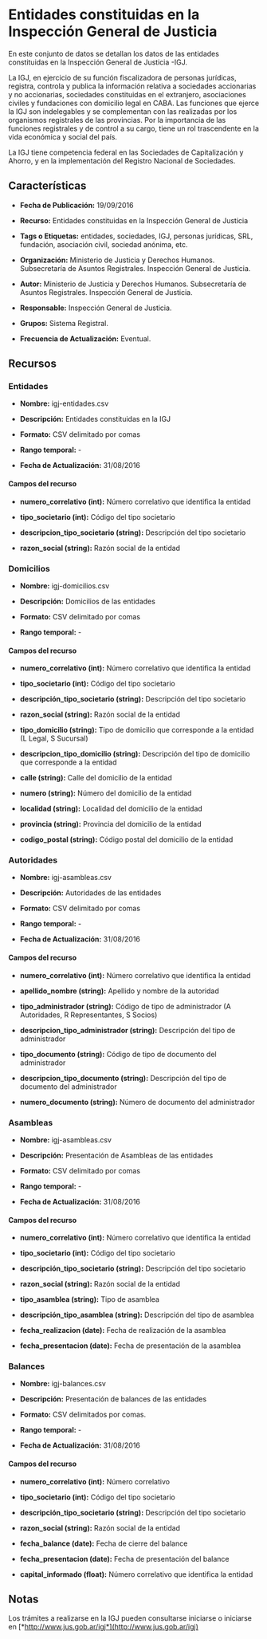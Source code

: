 Entidades constituidas en la Inspección General de Justicia
===========================================================

En este conjunto de datos se detallan los datos de las entidades constituidas en la Inspección General de Justicia -IGJ.

La IGJ, en ejercicio de su función fiscalizadora de personas jurídicas, registra, controla y publica la información relativa a sociedades accionarias y no accionarias, sociedades constituidas en el extranjero, asociaciones civiles y fundaciones con domicilio legal en CABA. Las funciones que ejerce la IGJ son indelegables y se complementan con las realizadas por los organismos registrales de las provincias. Por la importancia de las funciones registrales y de control a su cargo, tiene un rol trascendente en la vida económica y social del país.

La IGJ tiene competencia federal en las Sociedades de Capitalización y Ahorro, y en la implementación del Registro Nacional de Sociedades.

Características
---------------

-   **Fecha de Publicación:** 19/09/2016

-   **Recurso:** Entidades constituidas en la Inspección General de Justicia

-   **Tags o Etiquetas:** entidades, sociedades, IGJ, personas jurídicas, SRL, fundación, asociación civil, sociedad anónima, etc.

-   **Organización:** Ministerio de Justicia y Derechos Humanos. Subsecretaría de Asuntos Registrales. Inspección General de Justicia.

-   **Autor:** Ministerio de Justicia y Derechos Humanos. Subsecretaría de Asuntos Registrales. Inspección General de Justicia.

-   **Responsable:** Inspección General de Justicia.

-   **Grupos:** Sistema Registral.

-   **Frecuencia de Actualización:** Eventual.

Recursos
--------

### Entidades

-   **Nombre:** igj-entidades.csv

-   **Descripción:** Entidades constituidas en la IGJ

-   **Formato:** CSV delimitado por comas

-   **Rango temporal:** -

-   **Fecha de Actualización:** 31/08/2016

#### Campos del recurso

-   **numero\_correlativo (int):** Número correlativo que identifica la entidad

-   **tipo\_societario (int):** Código del tipo societario

-   **descripcion\_tipo\_societario (string):** Descripción del tipo societario

-   **razon\_social (string):** Razón social de la entidad

### Domicilios

-   **Nombre:** igj-domicilios.csv

-   **Descripción:** Domicilios de las entidades

-   **Formato:** CSV delimitado por comas

-   **Rango temporal:** -


#### Campos del recurso

-   **numero\_correlativo (int):** Número correlativo que identifica la entidad

-   **tipo\_societario (int):** Código del tipo societario

-   **descripción\_tipo\_societario (string):** Descripción del tipo societario

-   **razon\_social (string):** Razón social de la entidad

-   **tipo\_domicilio (string):** Tipo de domicilio que corresponde a la entidad (L Legal, S Sucursal)

-   **descripcion\_tipo\_domicilio (string):** Descripción del tipo de domicilio que corresponde a la entidad

-   **calle (string):** Calle del domicilio de la entidad

-   **numero (string):** Número del domicilio de la entidad

-   **localidad (string):** Localidad del domicilio de la entidad

-   **provincia (string):** Provincia del domicilio de la entidad

-   **codigo\_postal (string):** Código postal del domicilio de la entidad

### Autoridades

-   **Nombre:** igj-asambleas.csv

-   **Descripción:** Autoridades de las entidades

-   **Formato:** CSV delimitado por comas

-   **Rango temporal:** -

-   **Fecha de Actualización:** 31/08/2016

#### Campos del recurso

-   **numero\_correlativo (int):** Número correlativo que identifica la entidad

-   **apellido\_nombre (string):** Apellido y nombre de la autoridad

-   **tipo\_administrador (string):** Código de tipo de administrador (A Autoridades, R Representantes, S Socios)

-   **descripcion\_tipo\_administrador (string):** Descripción del tipo de administrador

-   **tipo\_documento (string):** Código de tipo de documento del administrador

-   **descripcion\_tipo\_documento (string):** Descripción del tipo de documento del administrador

-   **numero\_documento (string):** Número de documento del administrador

### Asambleas

-   **Nombre:** igj-asambleas.csv

-   **Descripción:** Presentación de Asambleas de las entidades

-   **Formato:** CSV delimitado por comas

-   **Rango temporal:** -

-   **Fecha de Actualización:** 31/08/2016

#### Campos del recurso

-   **numero\_correlativo (int):** Número correlativo que identifica la entidad

-   **tipo\_societario (int):** Código del tipo societario

-   **descripción\_tipo\_societario (string):** Descripción del tipo societario

-   **razon\_social (string):** Razón social de la entidad

-   **tipo\_asamblea (string):** Tipo de asamblea

-   **descripción\_tipo\_asamblea (string):** Descripción del tipo de asamblea

-   **fecha\_realizacion (date):** Fecha de realización de la asamblea

-   **fecha\_presentacion (date):** Fecha de presentación de la asamblea

### Balances

-   **Nombre:** igj-balances.csv

-   **Descripción:** Presentación de balances de las entidades

-   **Formato:** CSV delimitados por comas.

-   **Rango temporal:** -

-   **Fecha de Actualización:** 31/08/2016

#### Campos del recurso

-   **numero\_correlativo (int):** Número correlativo

-   **tipo\_societario (int):** Código del tipo societario

-   **descripción\_tipo\_societario (string):** Descripción del tipo societario

-   **razon\_social (string):** Razón social de la entidad

-   **fecha\_balance (date):** Fecha de cierre del balance

-   **fecha\_presentacion (date):** Fecha de presentación del balance

-   **capital\_informado (float):** Número correlativo que identifica la entidad

Notas
-----

Los trámites a realizarse en la IGJ pueden consultarse iniciarse o iniciarse en [*http://www.jus.gob.ar/igj*](http://www.jus.gob.ar/igj)
